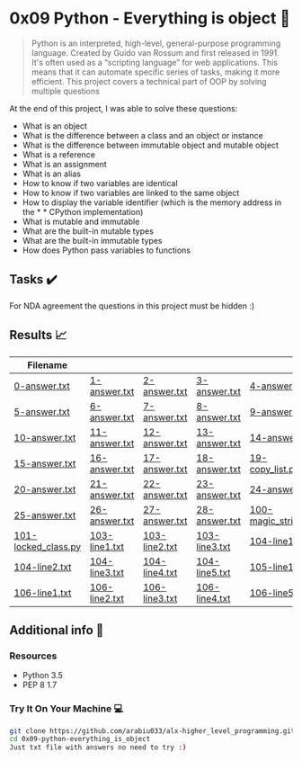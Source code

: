 # 0x09  Python - Everything is object :snake:

> Python is an interpreted, high-level, general-purpose programming language. Created by Guido van Rossum and first released in 1991. It's often used as a “scripting language” for web applications. This means that it can automate specific series of tasks, making it more efficient. This project covers a technical part of OOP by solving multiple questions

At the end of this project, I was able to solve these questions:
  
* What is an object
* What is the difference between a class and an object or instance
* What is the difference between immutable object and mutable object
* What is a reference
* What is an assignment
* What is an alias
* How to know if two variables are identical
* How to know if two variables are linked to the same object
* How to display the variable identifier (which is the memory address in the * * CPython implementation)
* What is mutable and immutable
* What are the built-in mutable types
* What are the built-in immutable types
* How does Python pass variables to functions

## Tasks :heavy_check_mark:

For NDA agreement the questions in this project must be hidden :)

## Results :chart_with_upwards_trend:

| Filename |||||
| ------ |----------|------|---|---|
| [0-answer.txt](https://github.com/arabiu033/alx-higher_level_programming/blob/main/0x09-python-everything_is_object/0-answer.txt)|[1-answer.txt](https://github.com/arabiu033/alx-higher_level_programming/blob/main/0x09-python-everything_is_object/1-answer.txt)|[2-answer.txt](https://github.com/arabiu033/alx-higher_level_programming/blob/main/0x09-python-everything_is_object/2-answer.txt)|[3-answer.txt](https://github.com/arabiu033/alx-higher_level_programming/blob/main/0x09-python-everything_is_object/3-answer.txt)|[4-answer.txt](https://github.com/arabiu033/alx-higher_level_programming/blob/main/0x09-python-everything_is_object/4-answer.txt)|
| [5-answer.txt](https://github.com/arabiu033/alx-higher_level_programming/blob/main/0x09-python-everything_is_object/5-answer.txt)|[6-answer.txt](https://github.com/arabiu033/alx-higher_level_programming/blob/main/0x09-python-everything_is_object/6-answer.txt)|[7-answer.txt](https://github.com/arabiu033/alx-higher_level_programming/blob/main/0x09-python-everything_is_object/7-answer.txt)|[8-answer.txt](https://github.com/arabiu033/alx-higher_level_programming/blob/main/0x09-python-everything_is_object/8-answer.txt)|[9-answer.txt](https://github.com/arabiu033/alx-higher_level_programming/blob/main/0x09-python-everything_is_object/9-answer.txt)|
| [10-answer.txt](https://github.com/arabiu033/alx-higher_level_programming/blob/main/0x09-python-everything_is_object/10-answer.txt)|[11-answer.txt](https://github.com/arabiu033/alx-higher_level_programming/blob/main/0x09-python-everything_is_object/11-answer.txt)|[12-answer.txt](https://github.com/arabiu033/alx-higher_level_programming/blob/main/0x09-python-everything_is_object/12-answer.txt)|[13-answer.txt](https://github.com/arabiu033/alx-higher_level_programming/blob/main/0x09-python-everything_is_object/13-answer.txt)|[14-answer.txt](https://github.com/arabiu033/alx-higher_level_programming/blob/main/0x09-python-everything_is_object/14-answer.txt)|
| [15-answer.txt](https://github.com/arabiu033/alx-higher_level_programming/blob/main/0x09-python-everything_is_object/15-answer.txt)|[16-answer.txt](https://github.com/arabiu033/alx-higher_level_programming/blob/main/0x09-python-everything_is_object/16-answer.txt)|[17-answer.txt](https://github.com/arabiu033/alx-higher_level_programming/blob/main/0x09-python-everything_is_object/17-answer.txt)|[18-answer.txt](https://github.com/arabiu033/alx-higher_level_programming/blob/main/0x09-python-everything_is_object/18-answer.txt)|[19-copy_list.py](https://github.com/arabiu033/alx-higher_level_programming/blob/main/0x09-python-everything_is_object/19-copy_list.py)|
| [20-answer.txt](https://github.com/arabiu033/alx-higher_level_programming/blob/main/0x09-python-everything_is_object/20-answer.txt)|[21-answer.txt](https://github.com/arabiu033/alx-higher_level_programming/blob/main/0x09-python-everything_is_object/21-answer.txt)|[22-answer.txt](https://github.com/arabiu033/alx-higher_level_programming/blob/main/0x09-python-everything_is_object/22-answer.txt)|[23-answer.txt](https://github.com/arabiu033/alx-higher_level_programming/blob/main/0x09-python-everything_is_object/23-answer.txt)|[24-answer.txt](https://github.com/arabiu033/alx-higher_level_programming/blob/main/0x09-python-everything_is_object/24-answer.txt)|
| [25-answer.txt](https://github.com/arabiu033/alx-higher_level_programming/blob/main/0x09-python-everything_is_object/25-answer.txt)|[26-answer.txt](https://github.com/arabiu033/alx-higher_level_programming/blob/main/0x09-python-everything_is_object/26-answer.txt)|[27-answer.txt](https://github.com/arabiu033/alx-higher_level_programming/blob/main/0x09-python-everything_is_object/27-answer.txt)|[28-answer.txt](https://github.com/arabiu033/alx-higher_level_programming/blob/main/0x09-python-everything_is_object/28-answer.txt)|[100-magic_string.py](https://github.com/arabiu033/alx-higher_level_programming/blob/main/0x09-python-everything_is_object/100-magic_string.py)|
| [101-locked_class.py](https://github.com/arabiu033/alx-higher_level_programming/blob/main/0x09-python-everything_is_object/101-locked_class.py)|[103-line1.txt](https://github.com/arabiu033/alx-higher_level_programming/blob/main/0x09-python-everything_is_object/103-line1.txt)|[103-line2.txt](https://github.com/arabiu033/alx-higher_level_programming/blob/main/0x09-python-everything_is_object/103-line2.txt)|[103-line3.txt](https://github.com/arabiu033/alx-higher_level_programming/blob/main/0x09-python-everything_is_object/103-line3.txt)|[104-line1.txt](https://github.com/arabiu033/alx-higher_level_programming/blob/main/0x09-python-everything_is_object/104-line1.txt)|
|[104-line2.txt](https://github.com/arabiu033/alx-higher_level_programming/blob/main/0x09-python-everything_is_object/104-line2.txt)|[104-line3.txt](https://github.com/arabiu033/alx-higher_level_programming/blob/main/0x09-python-everything_is_object/104-line3.txt)|[104-line4.txt](https://github.com/arabiu033/alx-higher_level_programming/blob/main/0x09-python-everything_is_object/104-line4.txt)|[104-line5.txt](https://github.com/arabiu033/alx-higher_level_programming/blob/main/0x09-python-everything_is_object/104-line5.txt)|[105-line1.txt](https://github.com/arabiu033/alx-higher_level_programming/blob/main/0x09-python-everything_is_object/105-line1.txt)|
|[106-line1.txt](https://github.com/arabiu033/alx-higher_level_programming/blob/main/0x09-python-everything_is_object/106-line1.txt)|[106-line2.txt](https://github.com/arabiu033/alx-higher_level_programming/blob/main/0x09-python-everything_is_object/106-line2.txt)|[106-line3.txt](https://github.com/arabiu033/alx-higher_level_programming/blob/main/0x09-python-everything_is_object/106-line3.txt)|[106-line4.txt](https://github.com/arabiu033/alx-higher_level_programming/blob/main/0x09-python-everything_is_object/106-line4.txt)|[106-line5.txt](https://github.com/arabiu033/alx-higher_level_programming/blob/main/0x09-python-everything_is_object/106-line5.txt)|

## Additional info :construction:
### Resources

- Python 3.5
- PEP 8 1.7

### Try It On Your Machine :computer:	
```bash
git clone https://github.com/arabiu033/alx-higher_level_programming.git
cd 0x09-python-everything_is_object
Just txt file with answers no need to try :)
```
